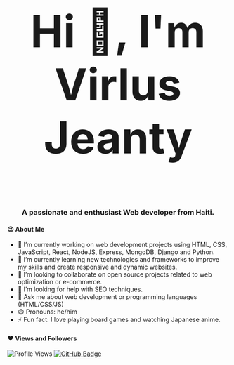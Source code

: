 <p style="font-size: 100px; font-weight: bold; text-align:center">Hi 👋, I'm Virlus Jeanty</p>
<h3 align="center">A passionate and enthusiast Web developer from Haiti.</h3>

#### 😉 About Me 

- 🔭 I’m currently working on web development projects using HTML, CSS, JavaScript, React, NodeJS, Express, MongoDB, Django and Python.
- 🌱 I’m currently learning new technologies and frameworks to improve my skills and create responsive and dynamic websites.
- 👯 I’m looking to collaborate on open source projects related to web optimization or e-commerce.
- 🤔 I’m looking for help with SEO techniques.
- 💬 Ask me about web development or programming languages (HTML/CSS/JS)
- 😄 Pronouns: he/him
- ⚡ Fun fact: I love playing board games and watching Japanese anime.

#### ❤ Views and Followers
![Profile Views](https://komarev.com/ghpvc/?username=vjeanty02&color=brightgreen&style=plastic)
<a href="https://github.com/vjeanty02?tab=followers"><img src="https://img.shields.io/github/followers/vjeanty02?label=Followers&style=social" alt="GitHub Badge"></a>

<!--
🔭 
🌱 
👯 I’m looking to collaborate on 
🤔 I’m looking for help with WordPress development and 
💬 
📫 How to reach me: vjeanty02@gmail.com or @vjeanty02 on GitHub and Twitter.
😄 Pronouns: 
⚡ Fun fact: 
**vjeanty02/vjeanty02** is a ✨ _special_ ✨ repository because its `README.md` (this file) appears on your GitHub profile.

Here are some ideas to get you started:

-->

